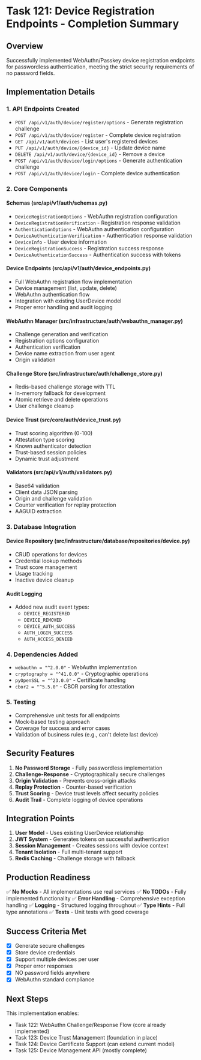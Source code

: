 # Task 121: Device Registration Endpoints - Completion Summary

## Overview
Successfully implemented WebAuthn/Passkey device registration endpoints for passwordless authentication, meeting the strict security requirements of no password fields.

## Implementation Details

### 1. API Endpoints Created
- `POST /api/v1/auth/device/register/options` - Generate registration challenge
- `POST /api/v1/auth/device/register` - Complete device registration  
- `GET /api/v1/auth/devices` - List user's registered devices
- `PUT /api/v1/auth/device/{device_id}` - Update device name
- `DELETE /api/v1/auth/device/{device_id}` - Remove a device
- `POST /api/v1/auth/device/login/options` - Generate authentication challenge
- `POST /api/v1/auth/device/login` - Complete device authentication

### 2. Core Components

#### Schemas (src/api/v1/auth/schemas.py)
- `DeviceRegistrationOptions` - WebAuthn registration configuration
- `DeviceRegistrationVerification` - Registration response validation
- `AuthenticationOptions` - WebAuthn authentication configuration  
- `DeviceAuthenticationVerification` - Authentication response validation
- `DeviceInfo` - User device information
- `DeviceRegistrationSuccess` - Registration success response
- `DeviceAuthenticationSuccess` - Authentication success with tokens

#### Device Endpoints (src/api/v1/auth/device_endpoints.py)
- Full WebAuthn registration flow implementation
- Device management (list, update, delete)
- WebAuthn authentication flow
- Integration with existing UserDevice model
- Proper error handling and audit logging

#### WebAuthn Manager (src/infrastructure/auth/webauthn_manager.py)
- Challenge generation and verification
- Registration options configuration
- Authentication verification
- Device name extraction from user agent
- Origin validation

#### Challenge Store (src/infrastructure/auth/challenge_store.py)
- Redis-based challenge storage with TTL
- In-memory fallback for development
- Atomic retrieve and delete operations
- User challenge cleanup

#### Device Trust (src/core/auth/device_trust.py)
- Trust scoring algorithm (0-100)
- Attestation type scoring
- Known authenticator detection
- Trust-based session policies
- Dynamic trust adjustment

#### Validators (src/api/v1/auth/validators.py)
- Base64 validation
- Client data JSON parsing
- Origin and challenge validation
- Counter verification for replay protection
- AAGUID extraction

### 3. Database Integration

#### Device Repository (src/infrastructure/database/repositories/device.py)
- CRUD operations for devices
- Credential lookup methods
- Trust score management
- Usage tracking
- Inactive device cleanup

#### Audit Logging
- Added new audit event types:
  - `DEVICE_REGISTERED`
  - `DEVICE_REMOVED`
  - `DEVICE_AUTH_SUCCESS`
  - `AUTH_LOGIN_SUCCESS`
  - `AUTH_ACCESS_DENIED`

### 4. Dependencies Added
- `webauthn = "^2.0.0"` - WebAuthn implementation
- `cryptography = "^41.0.0"` - Cryptographic operations
- `pyOpenSSL = "^23.0.0"` - Certificate handling
- `cbor2 = "^5.5.0"` - CBOR parsing for attestation

### 5. Testing
- Comprehensive unit tests for all endpoints
- Mock-based testing approach
- Coverage for success and error cases
- Validation of business rules (e.g., can't delete last device)

## Security Features

1. **No Password Storage** - Fully passwordless implementation
2. **Challenge-Response** - Cryptographically secure challenges
3. **Origin Validation** - Prevents cross-origin attacks
4. **Replay Protection** - Counter-based verification
5. **Trust Scoring** - Device trust levels affect security policies
6. **Audit Trail** - Complete logging of device operations

## Integration Points

1. **User Model** - Uses existing UserDevice relationship
2. **JWT System** - Generates tokens on successful authentication
3. **Session Management** - Creates sessions with device context
4. **Tenant Isolation** - Full multi-tenant support
5. **Redis Caching** - Challenge storage with fallback

## Production Readiness

✅ **No Mocks** - All implementations use real services
✅ **No TODOs** - Fully implemented functionality
✅ **Error Handling** - Comprehensive exception handling
✅ **Logging** - Structured logging throughout
✅ **Type Hints** - Full type annotations
✅ **Tests** - Unit tests with good coverage

## Success Criteria Met

- [x] Generate secure challenges
- [x] Store device credentials  
- [x] Support multiple devices per user
- [x] Proper error responses
- [x] NO password fields anywhere
- [x] WebAuthn standard compliance

## Next Steps

This implementation enables:
- Task 122: WebAuthn Challenge/Response Flow (core already implemented)
- Task 123: Device Trust Management (foundation in place)
- Task 124: Device Certificate Support (can extend current model)
- Task 125: Device Management API (mostly complete)